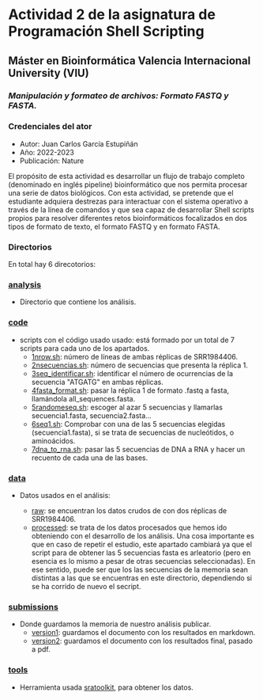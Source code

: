 # **Actividad 2 de la asignatura de Programación Shell Scripting** 

## **Máster en Bioinformática Valencia Internacional University (VIU)** 

### ***Manipulación y formateo de archivos: Formato FASTQ y FASTA.***

### **Credenciales del ator**

* Autor: Juan Carlos García Estupiñán
* Año: 2022-2023
* Publicación: Nature

El propósito de esta actividad es desarrollar un flujo de trabajo completo (denominado en inglés pipeline) bioinformático que nos permita procesar una serie de datos biológicos. Con esta actividad, se pretende que el estudiante adquiera destrezas para interactuar con el sistema operativo a través de la línea de comandos y que sea capaz de desarrollar Shell scripts propios para resolver diferentes retos bioinformáticos focalizados en dos tipos de formato de texto, el formato FASTQ y en formato FASTA.

### **Directorios**

En  total hay 6 direcotorios:

### [analysis](analysis)

* Directorio que contiene los análisis. 

### [code](code)

* scripts con el código usado usado: está formado por un total de 7 scripts para cada uno de los apartados.
    * [1nrow.sh](code/1nrow.sh): número de líneas de ambas réplicas de SRR1984406.
    * [2nsecuencias.sh](code/2nsecuencias.sh): número de secuencias que presenta la réplica 1.
    * [3seq_identificar.sh](code/3seq_indentificar.sh): identificar el número de ocurrencias de la secuencia "ATGATG" en ambas réplicas.
    * [4fasta_format.sh](code/4fasta_format.sh): pasar la réplica 1 de formato .fastq a fasta, llamándola all_sequences.fasta.
    * [5randomeseq.sh](code/5randomseq.sh): escoger al azar 5 secuencias y llamarlas secuencia1.fasta, secuencia2.fasta...
    * [6seq1.sh](code/6seq1.sh): Comprobar con una de las 5 secuencias elegidas (secuencia1.fasta), si se trata de secuencias de nucleótidos, o aminoácidos.
    * [7dna_to_rna.sh](code/7dna_to_rna.sh): pasar las 5 secuencias de DNA a RNA y hacer un recuento de cada una de las bases.

### [data](data)

* Datos usados en el análisis:

    *  [raw](data/raw/): se encuentran los datos crudos de con dos réplicas de SRR1984406.
    * [processed](data/processed/): se trata de los datos procesados que hemos ido obteniendo con el desarrollo de los análisis. Una cosa importante es que en caso de repetir el estudio, este apartado cambiará ya que el script para de obtener las 5 secuencias fasta es arleatorio (pero en esencia es lo mismo a pesar de otras secuencias seleccionadas). En ese sentido, puede ser que los las secuencias de la memoria sean distintas a las que se encuentras en este directorio, dependiendo si se ha corrido de nuevo el secript.

### [submissions](submmissions)

* Donde guardamos la memoria de nuestro análisis  publicar.
    * [version1](submission/version1/): guardamos el documento con los resultados en markdown.
    * [version2](submission/version2/): guardamos el documento con los resultados final, pasado a pdf.

### [tools](tools)

* Herramienta usada [sratoolkit](https://github.com/ncbi/sra-tools/wiki/02.-Installing-SRA-Toolkit), para obtener los datos.







